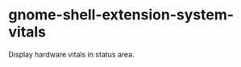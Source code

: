 gnome-shell-extension-system-vitals
===================================

Display hardware vitals in status area.
